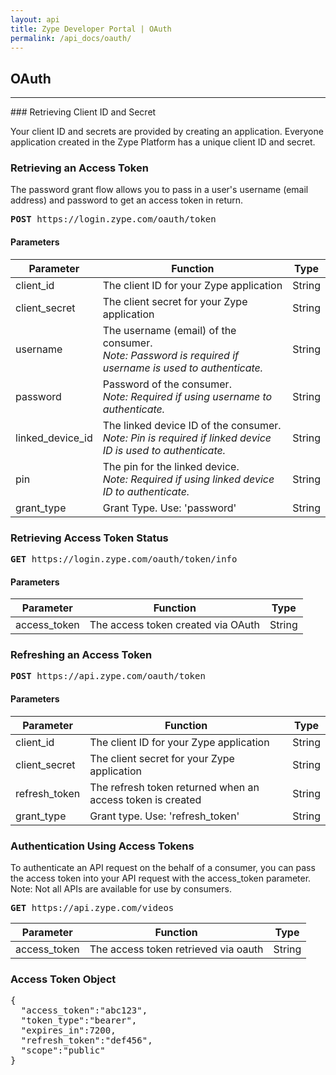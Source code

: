 ```yaml
---
layout: api
title: Zype Developer Portal | OAuth
permalink: /api_docs/oauth/
---
```

## OAuth
<hr>
### Retrieving Client ID and Secret

Your client ID and secrets are provided by creating an application. Everyone application created in the Zype Platform has a unique client ID and secret.

### Retrieving an Access Token

The password grant flow allows you to pass in a user's username (email address) and password to get an access token in return.

<pre><b>POST</b> https://login.zype.com/oauth/token</pre>

#### Parameters

Parameter | Function | Type
--------- | -------- | ----
client_id | The client ID for your Zype application      | String
client_secret | The client secret for your Zype application   | String
username | The username (email) of the consumer. <br />*Note: Password is required if username is used to authenticate.* | String
password | Password of the consumer. <br />*Note: Required if using username to authenticate.* | String
linked_device_id | The linked device ID of the consumer. <br />*Note: Pin is required if linked device ID is used to authenticate.* | String
pin | The pin for the linked device. <br />*Note: Required if using linked device ID to authenticate.* | String
grant_type | Grant Type. Use: 'password' | String

### Retrieving Access Token Status
<pre><b>GET</b> https://login.zype.com/oauth/token/info</pre>

#### Parameters

Parameter | Function | Type
--------- | -------- | ----
access_token | The access token created via OAuth | String

### Refreshing an Access Token
<pre><b>POST</b> https://api.zype.com/oauth/token</pre>

#### Parameters

Parameter | Function | Type
--------- | -------- | ----
client_id | The client ID for your Zype application      | String
client_secret | The client secret for your Zype application   | String
refresh_token | The refresh token returned when an access token is created | String
grant_type | Grant type. Use: 'refresh_token' | String

### Authentication Using Access Tokens

To authenticate an API request on the behalf of a consumer, you can pass the access token
into your API request with the access_token parameter. Note: Not all APIs are available for use by consumers.

<pre><b>GET</b> https://api.zype.com/videos</pre>

Parameter | Function | Type
--------- | -------- | ----
access_token | The access token retrieved via oauth | String

### Access Token Object

<pre>{
  "access_token":"abc123",
  "token_type":"bearer",
  "expires_in":7200,
  "refresh_token":"def456",
  "scope":"public"
}
</pre>
